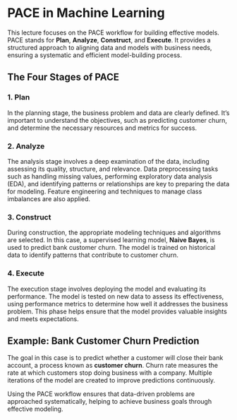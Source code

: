 # PACE in Machine Learning

This lecture focuses on the PACE workflow for building effective models. PACE stands for **Plan**, **Analyze**, **Construct**, and **Execute**. It provides a structured approach to aligning data and models with business needs, ensuring a systematic and efficient model-building process.

## **The Four Stages of PACE**

### **1. Plan**
In the planning stage, the business problem and data are clearly defined. It’s important to understand the objectives, such as predicting customer churn, and determine the necessary resources and metrics for success.

### **2. Analyze**
The analysis stage involves a deep examination of the data, including assessing its quality, structure, and relevance. Data preprocessing tasks such as handling missing values, performing exploratory data analysis (EDA), and identifying patterns or relationships are key to preparing the data for modeling. Feature engineering and techniques to manage class imbalances are also applied.

### **3. Construct**
During construction, the appropriate modeling techniques and algorithms are selected. In this case, a supervised learning model, **Naive Bayes**, is used to predict bank customer churn. The model is trained on historical data to identify patterns that contribute to customer churn.

### **4. Execute**
The execution stage involves deploying the model and evaluating its performance. The model is tested on new data to assess its effectiveness, using performance metrics to determine how well it addresses the business problem. This phase helps ensure that the model provides valuable insights and meets expectations.

## **Example: Bank Customer Churn Prediction**
The goal in this case is to predict whether a customer will close their bank account, a process known as **customer churn**. Churn rate measures the rate at which customers stop doing business with a company. Multiple iterations of the model are created to improve predictions continuously.

Using the PACE workflow ensures that data-driven problems are approached systematically, helping to achieve business goals through effective modeling.
